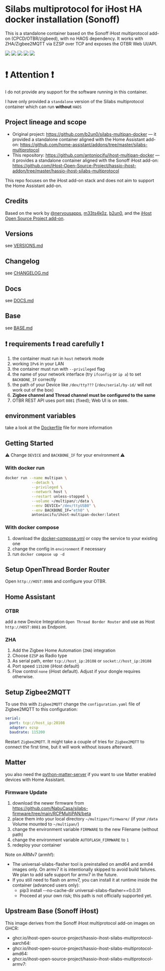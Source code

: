 # Silabs multiprotocol for iHost HA docker installation (Sonoff)

This is a standalone container based on the Sonoff iHost multiprotocol add-on (CPCD/OTBR/zigbeed), with no HAOS dependency. It works with ZHA/Zigbee2MQTT via EZSP over TCP and exposes the OTBR Web UI/API.

![](https://img.shields.io/github/license/antoniocifu/ihost-multipan-docker.svg)
![](https://img.shields.io/github/stars/antoniocifu/ihost-multipan-docker)
![](https://img.shields.io/docker/v/antoniocifu/ihost-multipan-docker)
![](https://img.shields.io/docker/pulls/antoniocifu/ihost-multipan-docker.svg)
![](https://img.shields.io/docker/image-size/antoniocifu/ihost-multipan-docker.svg)

# ❗ Attention ❗

I do not provide any support for the software running in this container.

I have only provided a `standalone` version of the Silabs multiprotocol container which can run **without** `HAOS`

## Project lineage and scope

- Original project: https://github.com/b2un0/silabs-multipan-docker — it provided a standalone container aligned with the Home Assistant add-on: https://github.com/home-assistant/addons/tree/master/silabs-multiprotocol
- This repository: https://github.com/antoniocifu/ihost-multipan-docker — it provides a standalone container aligned with the Sonoff iHost add-on: https://github.com/iHost-Open-Source-Project/hassio-ihost-addon/tree/master/hassio-ihost-silabs-multiprotocol

This repo focuses on the iHost add-on stack and does not aim to support the Home Assistant add-on.

## Credits

Based on the work by [@nervousapps](https://github.com/nervousapps/haDOCKERaddons/tree/master/silabs-multiprotocol/dockerCustom), [m33ts4k0z](https://github.com/m33ts4k0z/silabs-multipan-docker), [b2un0](https://github.com/b2un0/silabs-multipan-docker), and the [iHost Open Source Project add-on](https://github.com/iHost-Open-Source-Project/hassio-ihost-addon/tree/master/hassio-ihost-silabs-multiprotocol).

## Versions

see [VERSIONS.md](VERSIONS.md)

## Changelog

see [CHANGELOG.md](CHANGELOG.md)

## Docs

see [DOCS.md](DOCS.md)

## Base

see [BASE.md](BASE.md)

## ❗ requirements ❗ read carefully ❗

1. the container must run in `host` network mode
2. working `IPv6` in your LAN
3. the container must run with `--privileged` flag
4. the name of your network interface (try `ifconfig` or `ip a`) to set `BACKBONE_IF` correctly
5. the path of your Device like `/dev/tty???` (`/dev/serial/by-id/` will not work out of the box)
6. **Zigbee channel and Thread channel must be configured to the same**
7. OTBR REST API uses port `8081` (fixed); Web UI is on `8086`.

## environment variables

take a look at the [Dockerfile](Dockerfile) file for more information

## Getting Started

⚠️ Change `DEVICE` and `BACKBONE_IF` for your environment ⚠️

### With docker run

```bash
docker run --name multipan \
            --detach \
            --privileged \
            --network host \
            --restart unless-stopped \
            --volume ~/multipan/:/data \
            --env DEVICE="/dev/ttyUSB0" \
            --env BACKBONE_IF="eth0" \
            antoniocifu/ihost-multipan-docker:latest
```

### With docker compose

1. download the [docker-compose.yml](docker-compose.yml) or copy the service to your existing one
2. change the config in `environment` if necessary
3. run `docker compose up -d`

## Setup OpenThread Border Router

Open `http://HOST:8086` and configure your OTBR.

## Home Assistant

### OTBR

add a new Device Integration `Open Thread Border Router` and use as Host `http://HOST:8081` as Endpoint.

### ZHA

1. Add the Zigbee Home Automation (`ZHA`) integration
2. Choose `EZSP` as Radio type
3. As serial path, enter `tcp://host_ip:20108` or `socket://host_ip:20108`
4. Port speed `115200` (iHost default)
5. Flow control `none` (iHost default). Adjust if your dongle requires otherwise.

## Setup Zigbee2MQTT

To use this with `Zigbee2MQTT` change the `configuration.yaml` file of Zigbee2MQTT to this configuration:

```yaml
serial:
  port: tcp://host_ip:20108
  adapter: ezsp
  baudrate: 115200
```

Restart `Zigbee2MQTT`.
It might take a couple of tries for `Zigbee2MQTT` to connect the first time, but it will work without issues afterward.

## Matter

you also need the [python-matter-server](https://github.com/home-assistant-libs/python-matter-server) if you want to use Matter enabled devices with Home Assistant.

### Firmware Update

1. download the newer firmware from https://github.com/NabuCasa/silabs-firmware/tree/main/RCPMultiPAN/beta
2. place them into your local directory `~/multipan/firmware/` (if your `/data` Volume mounted to `~/multipan/`)
3. change the environment variable `FIRMWARE` to the new Filename (without path)
4. change the environment variable `AUTOFLASH_FIRMWARE` to `1`
5. redeploy your container

Note on ARMv7 (armhf):

- The universal-silabs-flasher tool is preinstalled on amd64 and arm64 images only. On armv7 it is intentionally skipped to avoid build failures. We plan to add safe support for armv7 in the future.
- If you still need to flash on armv7, you can install it at runtime inside the container (advanced users only):
  - pip3 install --no-cache-dir universal-silabs-flasher==0.0.31
  - Proceed at your own risk; this path is not officially supported yet.

## Upstream Base (Sonoff iHost)

This image derives from the Sonoff iHost multiprotocol add-on images on GHCR:

- ghcr.io/ihost-open-source-project/hassio-ihost-silabs-multiprotocol-aarch64:<tag>
- ghcr.io/ihost-open-source-project/hassio-ihost-silabs-multiprotocol-amd64:<tag>
- ghcr.io/ihost-open-source-project/hassio-ihost-silabs-multiprotocol-armv7:<tag>
